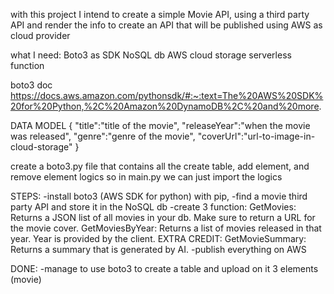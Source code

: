with this project I intend to create a simple Movie API, using a third party API and render the info to create an API that will be published using AWS as cloud provider

what I need:
Boto3 as SDK
NoSQL db
AWS cloud storage
serverless function

boto3 doc
https://docs.aws.amazon.com/pythonsdk/#:~:text=The%20AWS%20SDK%20for%20Python,%2C%20Amazon%20DynamoDB%2C%20and%20more.



DATA MODEL
{
    "title":"title of the movie",
    "releaseYear":"when the movie was released",
    "genre":"genre of the movie",
    "coverUrl":"url-to-image-in-cloud-storage"
}



create a boto3.py file that contains all the create table, add element, and remove element logics so in main.py we can just import the logics

STEPS:
-install boto3 (AWS SDK for python) with pip,
-find a movie third party API and store it in the NoSQL db
-create 3 function: 
    GetMovies: Returns a JSON list of all movies in your db. Make sure to return a URL for the movie cover.
    GetMoviesByYear: Returns a list of movies released in that year. Year is provided by the client.
    EXTRA CREDIT: GetMovieSummary: Returns a summary that is generated by AI.
-publish everything on AWS

DONE:
-manage to use boto3 to create a table and upload on it 3 elements (movie)



